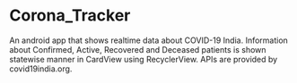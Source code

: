 # Corona_Tracker
An android app that shows realtime data about COVID-19 India.
Information about Confirmed, Active, Recovered and Deceased patients is shown statewise manner in CardView using RecyclerView.
APIs are provided by covid19india.org.

